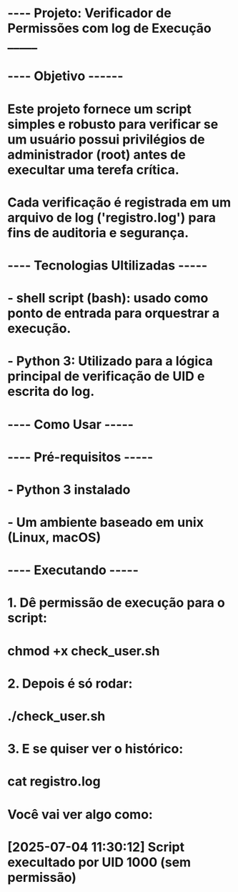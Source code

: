 # ---- Projeto: Verificador de Permissões com log de Execução _____

# ---- Objetivo ------

# Este projeto fornece um script simples e robusto para verificar se um usuário possui privilégios de administrador (root) antes de execultar uma terefa crítica.
# Cada verificação é registrada em um arquivo de log ('registro.log') para fins de auditoria e segurança.

# ---- Tecnologias Ultilizadas -----

# - shell script (bash): usado como ponto de entrada para orquestrar a execução.
# - Python 3: Utilizado para a lógica principal de verificação de UID e escrita do log.

# ---- Como Usar -----

# ---- Pré-requisitos -----

# - Python 3 instalado
# - Um ambiente baseado em unix (Linux, macOS)

# ---- Executando -----

# 1. Dê permissão de execução para o script:

#    chmod +x check_user.sh

# 2. Depois é só rodar:

#   ./check_user.sh

# 3. E se quiser ver o histórico:

#   cat registro.log

#   Você vai ver algo como:

#   [2025-07-04 11:30:12] Script execultado por UID 1000 (sem permissão)
